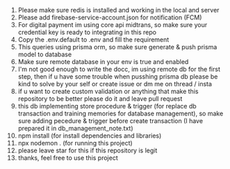 1. Please make sure redis is installed and working in the local and server
2. Please add firebase-service-account.json for notification (FCM)
3. For digital payment im using core api midtrans, so make sure your credential key is ready to integrating in this repo
4. Copy the .env.default to .env and fill the requirement
5. This queries using prisma orm, so make sure generate & push prisma model to database
6. Make sure remote database in your env is true and enabled
7. I'm not good enough to write the docc, im using remote db for the first step, then if u have some trouble when pusshing prisma db please be kind to solve by your self or create issue or dm me on thread / insta
8. if u want to create custom validation or anything that make this repository to be better please do it and leave pull request
9. this db implementing store procedure & trigger (for replace db transaction and training memories for database management), so make sure adding pecedure & trigger before create transaction (I have prepared it in db_management_note.txt)
10. npm install (for install dependencies and libraries)
11. npx nodemon . (for running this project)
12. please leave star for this if this repository is legit
13. thanks, feel free to use this project
